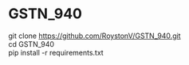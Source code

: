 # GSTN_940

git clone https://github.com/RoystonV/GSTN_940.git 
<br />cd GSTN_940
<br />pip install -r requirements.txt

